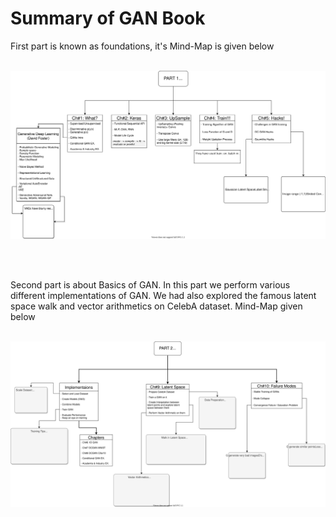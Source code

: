 # Summary of GAN Book

First part is known as foundations, it's Mind-Map is given below
<br><br>

![Alt text](https://raw.githubusercontent.com/m3sibti/python_snippets/master/DataScience/files/gan_book_1_p1.svg)

<br><br>

Second part is about Basics of GAN. In this part we perform various different implementations of GAN. We had also explored the famous latent space walk and vector arithmetics on CelebA dataset. Mind-Map given below
<br><br>

![Alt text](https://raw.githubusercontent.com/m3sibti/python_snippets/master/DataScience/files/gan_book_1_p2.svg)

<br><br>
